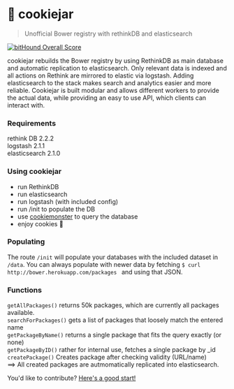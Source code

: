 # 🍪 cookiejar
> Unofficial Bower registry with rethinkDB and elasticsearch   

[![bitHound Overall Score](https://www.bithound.io/github/BenMann/cookiejar/badges/score.svg)](https://www.bithound.io/github/BenMann/cookiejar)   

cookiejar rebuilds the Bower registry by using RethinkDB as main database and automatic replication to elasticsearch. Only relevant data is indexed and all actions on Rethink are mirrored to elastic via logstash.
Adding elasticsearch to the stack makes search and analytics easier and more reliable. Cookiejar is built modular and allows different workers to provide the actual data, while
providing an easy to use API, which clients can interact with.

### Requirements
rethink DB 2.2.2   
logstash 2.1.1   
elasticsearch 2.1.0   

### Using cookiejar
- run RethinkDB
- run elasticsearch
- run logstash (with included config)
- run /init to populate the DB
- use [cookiemonster](https://github.com/BenMann/cookiemonster) to query the database
- enjoy cookies 🍪

### Populating
The route `/init` will populate your databases with the included dataset in `/data`. You can always populate with newer data by fetching `$ curl http://bower.herokuapp.com/packages
` and using that JSON.

### Functions
`getAllPackages()`
returns 50k packages, which are currently all packages available.   
`searchForPackages()`
gets a list of packages that loosely match the entered name   
`getPackageByName()`
returns a single package that fits the query exactly (or none)   
`getPackageByID()`
rather for internal use, fetches a single package by _id   
`createPackage()` Creates package after checking validity (URL/name)   
==> All created packages are autmomatically replicated into elasticsearch.
   
You'd like to contribute? [Here's a good start!](https://www.bithound.io/github/BenMann/cookiejar/master/techdebt)
